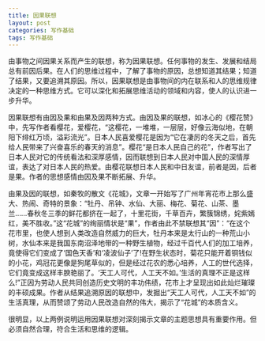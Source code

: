 ```yaml
---
title: 因果联想
layout: post
categories: 写作基础
tags: 写作基础
---
```


由事物之间因果关系而产生的联想，称为因果联想。任何事物的发生、发展和结局总有前因后果。在人们的思维过程中，了解了事物的原因，总想知道其结果；知道了结果，又要追溯其原因。所以，因果联想是由事物间的内在联系和人的思维规律决定的一种思维方式。它可以深化和拓展思维活动的领域和内容，使人的认识进一步升华。

因果联想有由因及果和由果及因两种方式。由因及果的联想，如冰心的《樱花赞》中，先写作者看樱花，爱樱花，“这樱花，一堆堆，一层层，好像云海似地，在朝阳下绯红万顷，溢彩流光”。日本人民喜爱樱花是因为“它在凄厉的冬天之后，首先给人民带来了兴奋喜乐的春天的消息”。樱花“是日本人民自己的花”，作者写出了日本人民对它的传统看法和深厚感情，因而联想到日本人民对中国人民的深情厚谊，表达了对日本人民的热爱。由樱花联想日本人民和中日友谊，前者是因，后者是果。作者的思想感情由因及果不断拓展、升华。

由果及因的联想，如秦牧的散文《花城》，文章一开始写了广州年宵花市上那么盛大、热闹、奇特的景象：“牡丹、吊钟、水仙、大丽、梅花、菊花、山茶、墨兰……春秋冬三季的鲜花都挤在一起了，十里花街，千草百卉，繁簇锦绣，姹紫嫣红，美不胜收。”这“花城”的绚丽情状是“果”，作者由此不禁联想其“因”：“在这个花市里，也使人想到人类改造自然威力的巨大，牡丹本来是太行山的一种荒山小树，水仙本来是我国东南沼泽地带的一种野生植物，经过千百代人们的加工培养，竟使得它们变成了‘国色天香’和‘凌波仙子’了!在野生状态时，菊花只能开着铜钱似的小花，鸡冠花更像是狗尾草似的，但是经过花农的悉心培养，人工的世代选择，它们竟变成这样丰腴艳丽了。‘天工人可代，人工天不如。’生活的真理不正是这样么!”正因为劳动人民共同创造历史文明的丰功伟绩，花市上才呈现出如此灿烂璀璨的丰硕成果。作者从结果追溯原因的联想中，发掘出“天工人可代，人工天不如”的生活真理，从而赞颂了劳动人民改造自然的伟大，揭示了“花城”的本质含义。

很明显，以上两例说明运用因果联想对深刻揭示文章的主题思想具有重要作用。但必须自然合理，符合生活和思维的逻辑。 